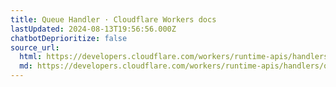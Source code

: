 ```yaml
---
title: Queue Handler · Cloudflare Workers docs
lastUpdated: 2024-08-13T19:56:56.000Z
chatbotDeprioritize: false
source_url:
  html: https://developers.cloudflare.com/workers/runtime-apis/handlers/queue/
  md: https://developers.cloudflare.com/workers/runtime-apis/handlers/queue/index.md
---
```



